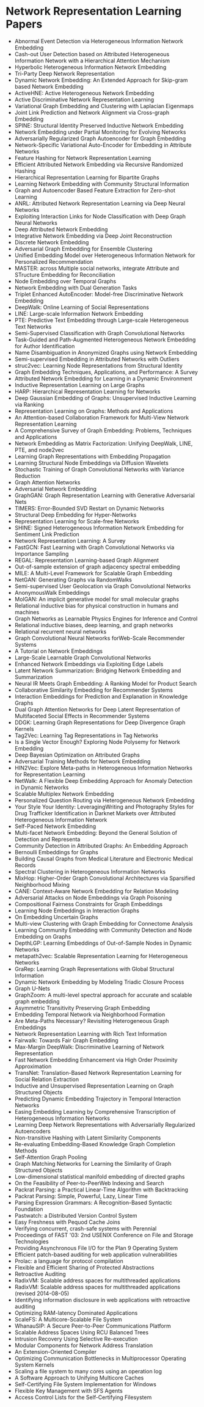 # Network Representation Learning Papers

<ul>

                             

 <li><a target="_blank" href="https://github.com/manjunath5496/Network-Representation-Learning-Papers/blob/master/n(1).pdf" style="text-decoration:none;">Abnormal Event Detection via Heterogeneous Information Network Embedding</a></li>

 <li><a target="_blank" href="https://github.com/manjunath5496/Network-Representation-Learning-Papers/blob/master/n(2).pdf" style="text-decoration:none;">Cash-out User Detection based on Attributed Heterogeneous Information Network with a Hierarchical Attention Mechanism</a></li>

<li><a target="_blank" href="https://github.com/manjunath5496/Network-Representation-Learning-Papers/blob/master/n(3).pdf" style="text-decoration:none;">Hyperbolic Heterogeneous Information Network Embedding</a></li>
 <li><a target="_blank" href="https://github.com/manjunath5496/Network-Representation-Learning-Papers/blob/master/n(4).pdf" style="text-decoration:none;">Tri-Party Deep Network Representation</a></li>                              
<li><a target="_blank" href="https://github.com/manjunath5496/Network-Representation-Learning-Papers/blob/master/n(5).pdf" style="text-decoration:none;">Dynamic Network Embedding: An Extended Approach for Skip-gram based Network Embedding</a></li>
<li><a target="_blank" href="https://github.com/manjunath5496/Network-Representation-Learning-Papers/blob/master/n(6).pdf" style="text-decoration:none;">ActiveHNE: Active Heterogeneous Network Embedding</a></li>
 <li><a target="_blank" href="https://github.com/manjunath5496/Network-Representation-Learning-Papers/blob/master/n(7).pdf" style="text-decoration:none;">Active Discriminative Network Representation Learning</a></li>

 <li><a target="_blank" href="https://github.com/manjunath5496/Network-Representation-Learning-Papers/blob/master/n(8).pdf" style="text-decoration:none;"> Variational Graph Embedding and Clustering with Laplacian Eigenmaps</a></li>
   <li><a target="_blank" href="https://github.com/manjunath5496/Network-Representation-Learning-Papers/blob/master/n(9).pdf" style="text-decoration:none;">Joint Link Prediction and Network Alignment via Cross-graph Embedding</a></li>
  
   
 <li><a target="_blank" href="https://github.com/manjunath5496/Network-Representation-Learning-Papers/blob/master/n(10).pdf" style="text-decoration:none;">SPINE: Structural Identity Preserved Inductive Network Embedding</a></li>                              
<li><a target="_blank" href="https://github.com/manjunath5496/Network-Representation-Learning-Papers/blob/master/n(11).pdf" style="text-decoration:none;">Network Embedding under Partial Monitoring for Evolving Networks</a></li>
<li><a target="_blank" href="https://github.com/manjunath5496/Network-Representation-Learning-Papers/blob/master/n(12).pdf" style="text-decoration:none;">Adversarially Regularized Graph Autoencoder for Graph Embedding</a></li>
<li><a target="_blank" href="https://github.com/manjunath5496/Network-Representation-Learning-Papers/blob/master/n(13).pdf" style="text-decoration:none;">Network-Specific Variational Auto-Encoder for Embedding in Attribute Networks</a></li>

<li><a target="_blank" href="https://github.com/manjunath5496/Network-Representation-Learning-Papers/blob/master/n(14).pdf" style="text-decoration:none;">Feature Hashing for Network Representation Learning</a></li>
                              
<li><a target="_blank" href="https://github.com/manjunath5496/Network-Representation-Learning-Papers/blob/master/n(15).pdf" style="text-decoration:none;">Efficient Attributed Network Embedding via Recursive Randomized Hashing</a></li>

<li><a target="_blank" href="https://github.com/manjunath5496/Network-Representation-Learning-Papers/blob/master/n(16).pdf" style="text-decoration:none;">Hierarchical Representation Learning for Bipartite Graphs</a></li>

  <li><a target="_blank" href="https://github.com/manjunath5496/Network-Representation-Learning-Papers/blob/master/n(17).pdf" style="text-decoration:none;">Learning Network Embedding with Community Structural Information</a></li>   
  
<li><a target="_blank" href="https://github.com/manjunath5496/Network-Representation-Learning-Papers/blob/master/n(18).pdf" style="text-decoration:none;">Graph and Autoencoder Based Feature Extraction for Zero-shot Learning</a></li> 

  
<li><a target="_blank" href="https://github.com/manjunath5496/Network-Representation-Learning-Papers/blob/master/n(19).pdf" style="text-decoration:none;">ANRL: Attributed Network Representation Learning via Deep Neural Networks</a></li> 

<li><a target="_blank" href="https://github.com/manjunath5496/Network-Representation-Learning-Papers/blob/master/n(20).pdf" style="text-decoration:none;">Exploiting Interaction Links for Node Classification with Deep Graph Neural Networks</a></li>

<li><a target="_blank" href="https://github.com/manjunath5496/Network-Representation-Learning-Papers/blob/master/n(21).pdf" style="text-decoration:none;">Deep Attributed Network Embedding</a></li>
<li><a target="_blank" href="https://github.com/manjunath5496/Network-Representation-Learning-Papers/blob/master/n(22).pdf" style="text-decoration:none;">Integrative Network Embedding via Deep Joint Reconstruction</a></li> 
 <li><a target="_blank" href="https://github.com/manjunath5496/Network-Representation-Learning-Papers/blob/master/n(23).pdf" style="text-decoration:none;">Discrete Network Embedding</a></li> 
 

   <li><a target="_blank" href="https://github.com/manjunath5496/Network-Representation-Learning-Papers/blob/master/n(24).pdf" style="text-decoration:none;">Adversarial Graph Embedding for Ensemble Clustering</a></li>
 
   <li><a target="_blank" href="https://github.com/manjunath5496/Network-Representation-Learning-Papers/blob/master/n(25).pdf" style="text-decoration:none;">Unified Embedding Model over Heterogeneous Information Network for Personalized Recommendation</a></li>                              
 <li><a target="_blank" href="https://github.com/manjunath5496/Network-Representation-Learning-Papers/blob/master/n(26).pdf" style="text-decoration:none;">MASTER: across Multiple social networks, integrate Attribute and STructure Embedding for Reconciliation</a></li>
 <li><a target="_blank" href="https://github.com/manjunath5496/Network-Representation-Learning-Papers/blob/master/n(27).pdf" style="text-decoration:none;">Node Embedding over Temporal Graphs</a></li>
   
 
   <li><a target="_blank" href="https://github.com/manjunath5496/Network-Representation-Learning-Papers/blob/master/n(28).pdf" style="text-decoration:none;">Network Embedding with Dual Generation Tasks</a></li>
 
   <li><a target="_blank" href="https://github.com/manjunath5496/Network-Representation-Learning-Papers/blob/master/n(29).pdf" style="text-decoration:none;">Triplet Enhanced AutoEncoder: Model-free Discriminative Network Embedding </a></li>                              

  <li><a target="_blank" href="https://github.com/manjunath5496/Network-Representation-Learning-Papers/blob/master/n(30).pdf" style="text-decoration:none;">DeepWalk: Online Learning of Social Representations</a></li>
 
   <li><a target="_blank" href="https://github.com/manjunath5496/Network-Representation-Learning-Papers/blob/master/n(31).pdf" style="text-decoration:none;">LINE: Large-scale Information Network Embedding</a></li> 
    <li><a target="_blank" href="https://github.com/manjunath5496/Network-Representation-Learning-Papers/blob/master/n(32).pdf" style="text-decoration:none;">PTE: Predictive Text Embedding through Large-scale Heterogeneous Text Networks</a></li> 

   <li><a target="_blank" href="https://github.com/manjunath5496/Network-Representation-Learning-Papers/blob/master/n(33).pdf" style="text-decoration:none;">Semi-Supervised Classification with Graph Convolutional Networks</a></li>                              

  <li><a target="_blank" href="https://github.com/manjunath5496/Network-Representation-Learning-Papers/blob/master/n(34).pdf" style="text-decoration:none;">Task-Guided and Path-Augmented Heterogeneous Network Embedding for Author Identification</a></li> 
 
  <li><a target="_blank" href="https://github.com/manjunath5496/Network-Representation-Learning-Papers/blob/master/n(35).pdf" style="text-decoration:none;">Name Disambiguation in Anonymized Graphs using Network Embedding</a></li> 

  <li><a target="_blank" href="https://github.com/manjunath5496/Network-Representation-Learning-Papers/blob/master/n(36).pdf" style="text-decoration:none;">Semi-supervised Embedding in Attributed Networks with Outliers</a></li> 
 
<li><a target="_blank" href="https://github.com/manjunath5496/Network-Representation-Learning-Papers/blob/master/n(37).pdf" style="text-decoration:none;">struc2vec: Learning Node Representations from Structural Identity</a></li>
 <li><a target="_blank" href="https://github.com/manjunath5496/Network-Representation-Learning-Papers/blob/master/n(38).pdf" style="text-decoration:none;">Graph Embedding Techniques, Applications, and Performance: A Survey</a></li>
<li><a target="_blank" href="https://github.com/manjunath5496/Network-Representation-Learning-Papers/blob/master/n(39).pdf" style="text-decoration:none;">Attributed Network Embedding for Learning in a Dynamic Environment</a></li>
 <li><a target="_blank" href="https://github.com/manjunath5496/Network-Representation-Learning-Papers/blob/master/n(40).pdf" style="text-decoration:none;">Inductive Representation Learning on Large Graphs</a></li>                              
<li><a target="_blank" href="https://github.com/manjunath5496/Network-Representation-Learning-Papers/blob/master/n(41).pdf" style="text-decoration:none;">HARP: Hierarchical Representation Learning for Networks</a></li>
<li><a target="_blank" href="https://github.com/manjunath5496/Network-Representation-Learning-Papers/blob/master/n(42).pdf" style="text-decoration:none;">Deep Gaussian Embedding of Graphs: Unsupervised Inductive Learning via Ranking</a></li>
 
  <li><a target="_blank" href="https://github.com/manjunath5496/Network-Representation-Learning-Papers/blob/master/n(43).pdf" style="text-decoration:none;">Representation Learning on Graphs: Methods and Applications</a></li>
 <li><a target="_blank" href="https://github.com/manjunath5496/Network-Representation-Learning-Papers/blob/master/n(44).pdf" style="text-decoration:none;">An Attention-based Collaboration Framework for Multi-View Network Representation Learning</a></li>
   <li><a target="_blank" href="https://github.com/manjunath5496/Network-Representation-Learning-Papers/blob/master/n(45).pdf" style="text-decoration:none;">A Comprehensive Survey of Graph Embedding: Problems, Techniques and Applications</a></li>  
   
<li><a target="_blank" href="https://github.com/manjunath5496/Network-Representation-Learning-Papers/blob/master/n(46).pdf" style="text-decoration:none;">Network Embedding as Matrix Factorization: Unifying DeepWalk, LINE, PTE, and node2vec</a></li> 
                             
<li><a target="_blank" href="https://github.com/manjunath5496/Network-Representation-Learning-Papers/blob/master/n(47).pdf" style="text-decoration:none;">Learning Graph Representations with Embedding Propagation</a></li>
<li><a target="_blank" href="https://github.com/manjunath5496/Network-Representation-Learning-Papers/blob/master/n(48).pdf" style="text-decoration:none;">Learning Structural Node Embeddings via Diffusion Wavelets</a></li>

<li><a target="_blank" href="https://github.com/manjunath5496/Network-Representation-Learning-Papers/blob/master/n(49).pdf" style="text-decoration:none;">Stochastic Training of Graph Convolutional Networks with Variance Reduction</a></li>
                              
<li><a target="_blank" href="https://github.com/manjunath5496/Network-Representation-Learning-Papers/blob/master/n(50).pdf" style="text-decoration:none;">Graph Attention Networks</a></li>
<li><a target="_blank" href="https://github.com/manjunath5496/Network-Representation-Learning-Papers/blob/master/n(51).pdf" style="text-decoration:none;">Adversarial Network Embedding</a></li>
<li><a target="_blank" href="https://github.com/manjunath5496/Network-Representation-Learning-Papers/blob/master/n(52).pdf" style="text-decoration:none;">GraphGAN: Graph Representation Learning with Generative Adversarial Nets</a></li>

<li><a target="_blank" href="https://github.com/manjunath5496/Network-Representation-Learning-Papers/blob/master/n(53).pdf" style="text-decoration:none;">TIMERS: Error-Bounded SVD Restart on Dynamic Networks</a></li>
 
<li><a target="_blank" href="https://github.com/manjunath5496/Network-Representation-Learning-Papers/blob/master/n(54).pdf" style="text-decoration:none;">Structural Deep Embedding for Hyper-Networks </a></li>

<li><a target="_blank" href="https://github.com/manjunath5496/Network-Representation-Learning-Papers/blob/master/n(55).pdf" style="text-decoration:none;">Representation Learning for Scale-free Networks</a></li>
 
  <li><a target="_blank" href="https://github.com/manjunath5496/Network-Representation-Learning-Papers/blob/master/n(56).pdf" style="text-decoration:none;">SHINE: Signed Heterogeneous Information Network Embedding for Sentiment Link Prediction </a></li>                              

  <li><a target="_blank" href="https://github.com/manjunath5496/Network-Representation-Learning-Papers/blob/master/n(57).pdf" style="text-decoration:none;">Network Representation Learning: A Survey</a></li>
 
   <li><a target="_blank" href="https://github.com/manjunath5496/Network-Representation-Learning-Papers/blob/master/n(58).pdf" style="text-decoration:none;">FastGCN: Fast Learning with Graph Convolutional Networks via Importance Sampling</a></li>
    <li><a target="_blank" href="https://github.com/manjunath5496/Network-Representation-Learning-Papers/blob/master/n(59).pdf" style="text-decoration:none;">REGAL: Representation Learning-based Graph Alignment</a></li>
 
  <li><a target="_blank" href="https://github.com/manjunath5496/Network-Representation-Learning-Papers/blob/master/n(60).pdf" style="text-decoration:none;">Out-of-sample extension of graph adjacency spectral embedding </a></li>
 
   <li><a target="_blank" href="https://github.com/manjunath5496/Network-Representation-Learning-Papers/blob/master/n(61).pdf" style="text-decoration:none;">MILE: A Multi-Level Framework for Scalable Graph Embedding</a></li>
 
   <li><a target="_blank" href="https://github.com/manjunath5496/Network-Representation-Learning-Papers/blob/master/n(62).pdf" style="text-decoration:none;">NetGAN: Generating Graphs via RandomWalks</a></li>
 
   <li><a target="_blank" href="https://github.com/manjunath5496/Network-Representation-Learning-Papers/blob/master/n(63).pdf" style="text-decoration:none;">Semi-supervised User Geolocation via Graph Convolutional Networks</a></li>                              

  <li><a target="_blank" href="https://github.com/manjunath5496/Network-Representation-Learning-Papers/blob/master/n(64).pdf" style="text-decoration:none;">AnonymousWalk Embeddings</a></li>
 
   <li><a target="_blank" href="https://github.com/manjunath5496/Network-Representation-Learning-Papers/blob/master/n(65).pdf" style="text-decoration:none;">MolGAN: An implicit generative model for small molecular graphs</a></li> 

   <li><a target="_blank" href="https://github.com/manjunath5496/Network-Representation-Learning-Papers/blob/master/n(66).pdf" style="text-decoration:none;">Relational inductive bias for physical construction in humans and machines</a></li> 
 
   <li><a target="_blank" href="https://github.com/manjunath5496/Network-Representation-Learning-Papers/blob/master/n(67).pdf" style="text-decoration:none;">Graph Networks as Learnable Physics Engines for Inference and Control</a></li>                              

  <li><a target="_blank" href="https://github.com/manjunath5496/Network-Representation-Learning-Papers/blob/master/n(68).pdf" style="text-decoration:none;">Relational inductive biases, deep learning, and graph networks</a></li> 
 
  
   <li><a target="_blank" href="https://github.com/manjunath5496/Network-Representation-Learning-Papers/blob/master/n(69).pdf" style="text-decoration:none;">Relational recurrent neural networks</a></li>                              

  <li><a target="_blank" href="https://github.com/manjunath5496/Network-Representation-Learning-Papers/blob/master/n(70).pdf" style="text-decoration:none;">Graph Convolutional Neural Networks forWeb-Scale Recommender Systems</a></li> 
  
 
 <li><a target="_blank" href="https://github.com/manjunath5496/Network-Representation-Learning-Papers/blob/master/n(71).pdf" style="text-decoration:none;">A Tutorial on Network Embeddings</a></li>
 
 <li><a target="_blank" href="https://github.com/manjunath5496/Network-Representation-Learning-Papers/blob/master/n(72).pdf" style="text-decoration:none;">Large-Scale Learnable Graph Convolutional Networks</a></li> 
 
 
 <li><a target="_blank" href="https://github.com/manjunath5496/Network-Representation-Learning-Papers/blob/master/n(73).pdf" style="text-decoration:none;">Enhanced Network Embeddings via Exploiting Edge Labels</a></li>
  <li><a target="_blank" href="https://github.com/manjunath5496/Network-Representation-Learning-Papers/blob/master/n(74).pdf" style="text-decoration:none;">Latent Network Summarization: Bridging Network Embedding and Summarization</a></li>
    <li><a target="_blank" href="https://github.com/manjunath5496/Network-Representation-Learning-Papers/blob/master/n(75).pdf" style="text-decoration:none;">Neural IR Meets Graph Embedding: A Ranking Model for Product Search</a></li>                        
<li><a target="_blank" href="https://github.com/manjunath5496/Network-Representation-Learning-Papers/blob/master/n(76).pdf" style="text-decoration:none;">Collaborative Similarity Embedding for Recommender Systems</a></li>

 <li><a target="_blank" href="https://github.com/manjunath5496/Network-Representation-Learning-Papers/blob/master/n(77).pdf" style="text-decoration:none;">Interaction Embeddings for Prediction and Explanation in Knowledge Graphs</a></li> 
 
 
 <li><a target="_blank" href="https://github.com/manjunath5496/Network-Representation-Learning-Papers/blob/master/n(78).pdf" style="text-decoration:none;">Dual Graph Attention Networks for Deep Latent Representation of Multifaceted Social Effects in Recommender Systems</a></li>
  <li><a target="_blank" href="https://github.com/manjunath5496/Network-Representation-Learning-Papers/blob/master/n(79).pdf" style="text-decoration:none;">DDGK: Learning Graph Representations for Deep Divergence Graph Kernels</a></li>


 <li><a target="_blank" href="https://github.com/manjunath5496/Network-Representation-Learning-Papers/blob/master/n(80).pdf" style="text-decoration:none;">Tag2Vec: Learning Tag Representations in Tag Networks</a></li> 
 
 
 <li><a target="_blank" href="https://github.com/manjunath5496/Network-Representation-Learning-Papers/blob/master/n(81).pdf" style="text-decoration:none;">Is a Single Vector Enough? Exploring Node Polysemy for Network Embedding</a></li>
  <li><a target="_blank" href="https://github.com/manjunath5496/Network-Representation-Learning-Papers/blob/master/n(82).pdf" style="text-decoration:none;">Deep Bayesian Optimization on Attributed Graphs</a></li>

 <li><a target="_blank" href="https://github.com/manjunath5496/Network-Representation-Learning-Papers/blob/master/n(83).pdf" style="text-decoration:none;">Adversarial Training Methods for Network Embedding</a></li>
  <li><a target="_blank" href="https://github.com/manjunath5496/Network-Representation-Learning-Papers/blob/master/n(84).pdf" style="text-decoration:none;">HIN2Vec: Explore Meta-paths in Heterogeneous Information Networks for Representation Learning</a></li>

 <li><a target="_blank" href="https://github.com/manjunath5496/Network-Representation-Learning-Papers/blob/master/n(85).pdf" style="text-decoration:none;">NetWalk: A Flexible Deep Embedding Approach for Anomaly Detection in Dynamic Networks</a></li>
  <li><a target="_blank" href="https://github.com/manjunath5496/Network-Representation-Learning-Papers/blob/master/n(86).pdf" style="text-decoration:none;">Scalable Multiplex Network Embedding</a></li>

 <li><a target="_blank" href="https://github.com/manjunath5496/Network-Representation-Learning-Papers/blob/master/n(87).pdf" style="text-decoration:none;">Personalized Question Routing via Heterogeneous Network Embedding</a></li>
  <li><a target="_blank" href="https://github.com/manjunath5496/Network-Representation-Learning-Papers/blob/master/n(88).pdf" style="text-decoration:none;">Your Style Your Identity: LeveragingWriting and Photography Styles for Drug Trafficker Identification in Darknet Markets over Attributed Heterogeneous Information Network</a></li>
  <li><a target="_blank" href="https://github.com/manjunath5496/Network-Representation-Learning-Papers/blob/master/n(89).pdf" style="text-decoration:none;">Self-Paced Network Embedding</a></li>
  
  
  <li><a target="_blank" href="https://github.com/manjunath5496/Network-Representation-Learning-Papers/blob/master/n(90).pdf" style="text-decoration:none;"> Multi-facet Network Embedding: Beyond the General Solution of Detection and Representa</a></li>
  <li><a target="_blank" href="https://github.com/manjunath5496/Network-Representation-Learning-Papers/blob/master/n(91).pdf" style="text-decoration:none;">Community Detection in Attributed Graphs: An Embedding Approach</a></li>

 <li><a target="_blank" href="https://github.com/manjunath5496/Network-Representation-Learning-Papers/blob/master/n(92).pdf" style="text-decoration:none;">Bernoulli Embeddings for Graphs</a></li>
  <li><a target="_blank" href="https://github.com/manjunath5496/Network-Representation-Learning-Papers/blob/master/n(93).pdf" style="text-decoration:none;"> Building Causal Graphs from Medical Literature and Electronic Medical Records</a></li>
  <li><a target="_blank" href="https://github.com/manjunath5496/Network-Representation-Learning-Papers/blob/master/n(94).pdf" style="text-decoration:none;">Spectral Clustering in Heterogeneous Information Networks</a></li> 
  
   <li><a target="_blank" href="https://github.com/manjunath5496/Network-Representation-Learning-Papers/blob/master/n(95).pdf" style="text-decoration:none;">MixHop: Higher-Order Graph Convolutional Architectures via Sparsified Neighborhood Mixing</a></li>  
  
<li><a target="_blank" href="https://github.com/manjunath5496/Network-Representation-Learning-Papers/blob/master/n(96).pdf" style="text-decoration:none;">CANE: Context-Aware Network Embedding for Relation Modeling</a></li> 
  
  
<li><a target="_blank" href="https://github.com/manjunath5496/Network-Representation-Learning-Papers/blob/master/n(97).pdf" style="text-decoration:none;">Adversarial Attacks on Node Embeddings via Graph Poisoning</a></li>


 <li><a target="_blank" href="https://github.com/manjunath5496/Network-Representation-Learning-Papers/blob/master/n(98).pdf" style="text-decoration:none;">Compositional Fairness Constraints for Graph Embeddings</a></li> 
  
   <li><a target="_blank" href="https://github.com/manjunath5496/Network-Representation-Learning-Papers/blob/master/n(99).pdf" style="text-decoration:none;">Learning Node Embeddings in Interaction Graphs</a></li>  
  
<li><a target="_blank" href="https://github.com/manjunath5496/Network-Representation-Learning-Papers/blob/master/n(100).pdf" style="text-decoration:none;">On Embedding Uncertain Graphs</a></li>  
  
 <li><a target="_blank" href="https://github.com/manjunath5496/Network-Representation-Learning-Papers/blob/master/n(101).pdf" style="text-decoration:none;">Multi-view Clustering with Graph Embedding for Connectome Analysis</a></li> 
  
   <li><a target="_blank" href="https://github.com/manjunath5496/Network-Representation-Learning-Papers/blob/master/n(102).pdf" style="text-decoration:none;">Learning Community Embedding with Community Detection and Node Embedding on Graphs</a></li> 
  
   
 <li><a target="_blank" href="https://github.com/manjunath5496/Network-Representation-Learning-Papers/blob/master/n(103).pdf" style="text-decoration:none;">DepthLGP: Learning Embeddings of Out-of-Sample Nodes in Dynamic Networks </a></li> 
  
   <li><a target="_blank" href="https://github.com/manjunath5496/Network-Representation-Learning-Papers/blob/master/n(104).pdf" style="text-decoration:none;">metapath2vec: Scalable Representation Learning for Heterogeneous Networks</a></li>  
   
 <li><a target="_blank" href="https://github.com/manjunath5496/Network-Representation-Learning-Papers/blob/master/n(105).pdf" style="text-decoration:none;">GraRep: Learning Graph Representations with Global Structural Information</a></li> 
 
<li><a target="_blank" href="https://github.com/manjunath5496/Network-Representation-Learning-Papers/blob/master/n(106).pdf" style="text-decoration:none;">Dynamic Network Embedding by Modeling Triadic Closure Process</a></li> 
  
   <li><a target="_blank" href="https://github.com/manjunath5496/Network-Representation-Learning-Papers/blob/master/n(107).pdf" style="text-decoration:none;">Graph U-Nets</a></li> 
  
   
 <li><a target="_blank" href="https://github.com/manjunath5496/Network-Representation-Learning-Papers/blob/master/n(108).pdf" style="text-decoration:none;">GraphZoom: A multi-level spectral approach for accurate and scalable graph embedding</a></li> 
  
   <li><a target="_blank" href="https://github.com/manjunath5496/Network-Representation-Learning-Papers/blob/master/n(109).pdf" style="text-decoration:none;">Asymmetric Transitivity Preserving Graph Embedding</a></li>  
   
 <li><a target="_blank" href="https://github.com/manjunath5496/Network-Representation-Learning-Papers/blob/master/n(110).pdf" style="text-decoration:none;">Embedding Temporal Network via Neighborhood Formation </a></li>  
   
<li><a target="_blank" href="https://github.com/manjunath5496/Network-Representation-Learning-Papers/blob/master/n(111).pdf" style="text-decoration:none;">Are Meta-Paths Necessary? Revisiting Heterogeneous Graph Embeddings</a></li> 
  
   
 <li><a target="_blank" href="https://github.com/manjunath5496/Network-Representation-Learning-Papers/blob/master/n(112).pdf" style="text-decoration:none;">Network Representation Learning with Rich Text Information</a></li> 
  
   <li><a target="_blank" href="https://github.com/manjunath5496/Network-Representation-Learning-Papers/blob/master/n(113).pdf" style="text-decoration:none;">Fairwalk: Towards Fair Graph Embedding</a></li>  
   
<li><a target="_blank" href="https://github.com/manjunath5496/Network-Representation-Learning-Papers/blob/master/n(114).pdf" style="text-decoration:none;">Max-Margin DeepWalk: Discriminative Learning of Network Representation</a></li>
 <li><a target="_blank" href="https://github.com/manjunath5496/Network-Representation-Learning-Papers/blob/master/n(115).pdf" style="text-decoration:none;">Fast Network Embedding Enhancement via High Order Proximity Approximation</a></li>  
   
 <li><a target="_blank" href="https://github.com/manjunath5496/Network-Representation-Learning-Papers/blob/master/n(116).pdf" style="text-decoration:none;">TransNet: Translation-Based Network Representation Learning for Social Relation Extraction</a></li>   
   
   <li><a target="_blank" href="https://github.com/manjunath5496/Network-Representation-Learning-Papers/blob/master/n(117).pdf" style="text-decoration:none;">Inductive and Unsupervised Representation Learning on Graph Structured Objects</a></li>  
   
 <li><a target="_blank" href="https://github.com/manjunath5496/Network-Representation-Learning-Papers/blob/master/n(118).pdf" style="text-decoration:none;">Predicting Dynamic Embedding Trajectory in Temporal Interaction Networks</a></li>  
   
  <li><a target="_blank" href="https://github.com/manjunath5496/Network-Representation-Learning-Papers/blob/master/n(119).pdf" style="text-decoration:none;">Easing Embedding Learning by Comprehensive Transcription of Heterogeneous Information Networks</a></li> 
  
   <li><a target="_blank" href="https://github.com/manjunath5496/Network-Representation-Learning-Papers/blob/master/n(120).pdf" style="text-decoration:none;">Learning Deep Network Representations with Adversarially Regularized Autoencoders</a></li>  
   
 <li><a target="_blank" href="https://github.com/manjunath5496/Network-Representation-Learning-Papers/blob/master/n(121).pdf" style="text-decoration:none;">Non-transitive Hashing with Latent Similarity Components</a></li>   
   
   <li><a target="_blank" href="https://github.com/manjunath5496/Network-Representation-Learning-Papers/blob/master/n(122).pdf" style="text-decoration:none;">Re-evaluating Embedding-Based Knowledge Graph Completion Methods </a></li>  
     
<li><a target="_blank" href="https://github.com/manjunath5496/Network-Representation-Learning-Papers/blob/master/n(123).pdf" style="text-decoration:none;">Self-Attention Graph Pooling</a></li>  
   
 <li><a target="_blank" href="https://github.com/manjunath5496/Network-Representation-Learning-Papers/blob/master/n(124).pdf" style="text-decoration:none;">Graph Matching Networks for Learning the Similarity of Graph Structured Objects</a></li>   
   
   <li><a target="_blank" href="https://github.com/manjunath5496/Network-Representation-Learning-Papers/blob/master/n(125).pdf" style="text-decoration:none;">Low-dimensional statistical manifold embedding of directed graphs</a></li>   
   
   <li><a target="_blank" href="https://github.com/manjunath5496/Network-Representation-Learning-Papers/blob/master/n(126).pdf" style="text-decoration:none;">On the Feasibility of Peer-to-PeerWeb Indexing and Search</a></li> 
   
<li><a target="_blank" href="https://github.com/manjunath5496/Network-Representation-Learning-Papers/blob/master/n(127).pdf" style="text-decoration:none;">Packrat Parsing:
a Practical Linear-Time Algorithm with Backtracking</a></li>  
   
 <li><a target="_blank" href="https://github.com/manjunath5496/Network-Representation-Learning-Papers/blob/master/n(128).pdf" style="text-decoration:none;">Packrat Parsing:
Simple, Powerful, Lazy, Linear Time</a></li>   
   
   <li><a target="_blank" href="https://github.com/manjunath5496/Network-Representation-Learning-Papers/blob/master/n(129).pdf" style="text-decoration:none;">Parsing Expression Grammars:
A Recognition-Based Syntactic Foundation</a></li>   
   
   <li><a target="_blank" href="https://github.com/manjunath5496/Network-Representation-Learning-Papers/blob/master/n(130).pdf" style="text-decoration:none;">Pastwatch: a Distributed Version Control System </a></li>    
   
<li><a target="_blank" href="https://github.com/manjunath5496/Network-Representation-Learning-Papers/blob/master/n(131).pdf" style="text-decoration:none;">Easy Freshness with Pequod Cache Joins</a></li>   
   
   <li><a target="_blank" href="https://github.com/manjunath5496/Network-Representation-Learning-Papers/blob/master/n(132).pdf" style="text-decoration:none;">Verifying concurrent, crash-safe systems with Perennial</a></li>   
   
 <li><a target="_blank" href="https://github.com/manjunath5496/Network-Representation-Learning-Papers/blob/master/n(133).pdf" style="text-decoration:none;">Proceedings of FAST '03: 2nd USENIX Conference on
File and Storage Technologies</a></li>     
   
 
 <li><a target="_blank" href="https://github.com/manjunath5496/Network-Representation-Learning-Papers/blob/master/n(134).pdf" style="text-decoration:none;">Providing Asynchronous File I/O
for the Plan 9 Operating System</a></li>

 <li><a target="_blank" href="https://github.com/manjunath5496/Network-Representation-Learning-Papers/blob/master/n(135).pdf" style="text-decoration:none;">Efficient patch-based auditing for web application vulnerabilities</a></li>

<li><a target="_blank" href="https://github.com/manjunath5496/Network-Representation-Learning-Papers/blob/master/n(136).pdf" style="text-decoration:none;">Prolac: a language for protocol compilation</a></li>
 <li><a target="_blank" href="https://github.com/manjunath5496/Network-Representation-Learning-Papers/blob/master/n(137).pdf" style="text-decoration:none;">Flexible and Efficient Sharing of Protected Abstractions</a></li>                              
<li><a target="_blank" href="https://github.com/manjunath5496/Network-Representation-Learning-Papers/blob/master/n(138).pdf" style="text-decoration:none;">Retroactive Auditing</a></li>
<li><a target="_blank" href="https://github.com/manjunath5496/Network-Representation-Learning-Papers/blob/master/n(139).pdf" style="text-decoration:none;">RadixVM: Scalable address spaces for multithreaded applications</a></li>
 <li><a target="_blank" href="https://github.com/manjunath5496/Network-Representation-Learning-Papers/blob/master/n(140).pdf" style="text-decoration:none;">RadixVM: Scalable address spaces for multithreaded applications (revised 2014-08-05)</a></li>

 <li><a target="_blank" href="https://github.com/manjunath5496/Network-Representation-Learning-Papers/blob/master/n(141).pdf" style="text-decoration:none;"> Identifying information disclosure in web applications with retroactive auditing</a></li>
   <li><a target="_blank" href="https://github.com/manjunath5496/Network-Representation-Learning-Papers/blob/master/n(142).pdf" style="text-decoration:none;">Optimizing RAM-latency Dominated Applications</a></li>                             
 <li><a target="_blank" href="https://github.com/manjunath5496/Network-Representation-Learning-Papers/blob/master/n(143).pdf" style="text-decoration:none;">ScaleFS: A Multicore-Scalable File System</a></li>                              
<li><a target="_blank" href="https://github.com/manjunath5496/Network-Representation-Learning-Papers/blob/master/n(144).pdf" style="text-decoration:none;">WhanauSIP: A Secure Peer-to-Peer
Communications Platform</a></li>
<li><a target="_blank" href="https://github.com/manjunath5496/Network-Representation-Learning-Papers/blob/master/n(145).pdf" style="text-decoration:none;">Scalable Address Spaces Using RCU Balanced Trees</a></li>
<li><a target="_blank" href="https://github.com/manjunath5496/Network-Representation-Learning-Papers/blob/master/n(146).pdf" style="text-decoration:none;">Intrusion Recovery Using Selective Re-execution</a></li>
                              
<li><a target="_blank" href="https://github.com/manjunath5496/Network-Representation-Learning-Papers/blob/master/n(147).pdf" style="text-decoration:none;">Modular Components for Network Address Translation</a></li>

<li><a target="_blank" href="https://github.com/manjunath5496/Network-Representation-Learning-Papers/blob/master/n(148).pdf" style="text-decoration:none;">An Extension-Oriented Compiler</a></li>

  <li><a target="_blank" href="https://github.com/manjunath5496/Network-Representation-Learning-Papers/blob/master/n(149).pdf" style="text-decoration:none;">Optimizing Communication Bottlenecks in Multiprocessor Operating System Kernels</a></li>   
  
<li><a target="_blank" href="https://github.com/manjunath5496/Network-Representation-Learning-Papers/blob/master/n(150).pdf" style="text-decoration:none;">Scaling a file system to many cores
using an operation log</a></li> 

<li><a target="_blank" href="https://github.com/manjunath5496/Network-Representation-Learning-Papers/blob/master/n(151).pdf" style="text-decoration:none;">A Software Approach to Unifying Multicore Caches </a></li>

<li><a target="_blank" href="https://github.com/manjunath5496/Network-Representation-Learning-Papers/blob/master/n(152).pdf" style="text-decoration:none;">Self-Certifying File System Implementation for Windows </a></li>
<li><a target="_blank" href="https://github.com/manjunath5496/Network-Representation-Learning-Papers/blob/master/n(153).pdf" style="text-decoration:none;">Flexible Key Management with SFS Agents</a></li> 
 <li><a target="_blank" href="https://github.com/manjunath5496/Network-Representation-Learning-Papers/blob/master/n(154).pdf" style="text-decoration:none;">Access Control Lists for the Self-Certifying
Filesystem</a></li> 
 

   </ul>
